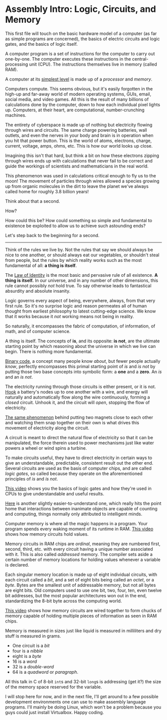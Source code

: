 # Assembly Intro: Logic, Circuits, and Memory

This first file will touch on the basic hardware model of a computer (as far as simple programs are concerned), the basics of electric circuits and logic gates, and the basics of logic itself. 

A computer program is a set of instructions for the computer to carry out one-by-one. The computer executes these instructions in the central-processing unit (CPU). The instructions themselves live in memory (called RAM). 

A computer at its [simplest level](https://en.wikipedia.org/wiki/Von_Neumann_architecture) is made up of a *processor* and *memory*.

Computers compute. This seems obvious, but it's easily forgotten in the high-up and far-away world of modern operating systems, GUIs, email, social media, and video games. All this is the result of many billions of calculations done by the computer, down to how each individual pixel lights up. Computers, at their heart, are computational, number-crunching machines. 

The entirety of cyberspace is made up of nothing but electricity flowing through wires and circuits. The same charge powering batteries, wall outlets, and even the nerves in your body and brain is in operation when you hit that power button. This is the world of atoms, electrons, charge, current, voltage, amps, ohms, etc. This is how our world looks up close. 

Imagining this isn't that hard, but think a bit on how these electrons zipping through wires ends up with calculations that never fail to be correct and guide the workings of scientists and mathematicians in the real world. 

This phenomenon was used in calculations critical enough to fly us to the moon! The movement of particles through wires allowed a species growing up from organic molecules in the dirt to leave the planet we've always called home for roughly 3.8 billion years!

Think about that a second. 

How?

How could this be? How could something so simple and fundamental to existence be exploited to allow us to achieve such astounding ends?

Let's step back to the beginning for a second. 


---

Think of the rules we live by. Not the rules that say we should always be nice to one another, or should always eat our vegetables, or shouldn't steal from people, but the rules by which reality works such as the most fundamental of all: **a thing is itself**. 

The [Law of Identity](https://en.wikipedia.org/wiki/Law_of_identity) is the most basic and pervasive rule of all existence. **A thing is itself.** In our universe, and in any number of other dimensions, this rule cannot possibly *not* hold true. To say otherwise leads to fantastical absurdity and absolute insanity.

Logic governs every aspect of being, everywhere, always, from that very first rule. So it's no surprise logic and reason permeates all of human thought from earliest philosophy to latest cutting-edge science. We know that it works because it *not* working means not being in reality. 

So naturally, it encompasses the fabric of computation, of information, of math, and of computer science. 

A thing is itself. The concepts of **is**, and its opposite: **is not**, are the ultimate starting point by which reasoning about the universe in which we live can begin. There is nothing more fundamental. 

[Binary code](https://en.wikipedia.org/wiki/Binary_code), a concept many people know *about*, but fewer people actually *know*, perfectly encompasses this primal starting point of *is* and *is not* by putting those two base concepts into symbolic form: a **one** and a **zero**. An *is* and an *is not*.

The electricity running through those circuits is either present, or it is not. [Hook](https://www.youtube.com/watch?v=INBYuA6KoLA) a battery's nodes up to one another with a wire, and energy will naturally and automatically flow along the wire continuously, forming a *closed* circuit. Unhook it, and the circuit will *open*, stopping the flow of electricity. 

[The same phenomenon](https://www.youtube.com/watch?v=p7SkE5pERtA) behind putting two magnets close to each other and watching them snap together on their own is what drives this movement of electricity along the circuit. 

A circuit is meant to direct the natural flow of electricity so that it can be manipulated, the force therein used to power mechanisms just like water powers a wheel or wind spins a turbine. 

To make circuits useful, they have to direct electricity in certain ways to give an understandable, predictable, consistent result out the other end. Several circuits are used as the basis of computer chips, and are called *logic gates*, so called because they operate on the aforementioned principles of *is* and *is not*.

[This video](https://youtu.be/VBDoT8o4q00) shows you the basics of logic gates and how they're used in CPUs to give understandable and useful results.

[Here](https://youtu.be/lNuPy-r1GuQ) is another slightly easier-to-understand one, which really hits the point home that interactions between inanimate objects are capable of counting and computing, things normally only attributed to intelligent minds.

Computer memory is where all the magic happens in a program. Your program spends every waking moment of its runtime in RAM. [This video](https://youtu.be/XETZoRYdtkw) shows how memory circuits hold values.

Memory circuits in RAM chips are *ordinal*, meaning they are numbered first, second, third, etc. with every circuit having a unique number associated with it. This is also called *addressed* memory. The compiler sets aside a certain number of memory locations for holding values whenever a variable is declared. 

Each singular memory location is made up of eight individual circuits, with each circuit called a *bit*, and a set of eight bits being called an *octet*, or a *byte*. Bytes are the smallest unit of addressable memory, but not all bytes are eight bits. Old computers used to use one bit, two, four, ten, even twelve bit addresses, but the most popular architectures won out in the end, standardizing the 8-bit byte across the computing world. 

[This video](https://youtu.be/-Ecf7lb4aZ0) shows how memory circuits are wired together to form chucks of memory capable of holding multiple pieces of information as seen in RAM chips.

Memory is measured in sizes just like liquid is measured in milliliters and dry stuff is measured in grams. 

- One circuit is a *bit* 
- four is a *nibble*
- eight is a *byte*
- 16 is a *word*
- 32 is a *double-word*
- 64 is a *quadword* or *paragraph*.

All this talk in C of 8-bit `int`s and 32-bit `long`s is addressing (get it?) the size of the memory space reserved for the variable. 

I will stop here for now, and in the next file, I'll get around to a few possible development environments one can use to make assembly language programs. I'll mainly be doing Linux, which won't be a problem because you guys could just install Virtualbox. Happy coding.
